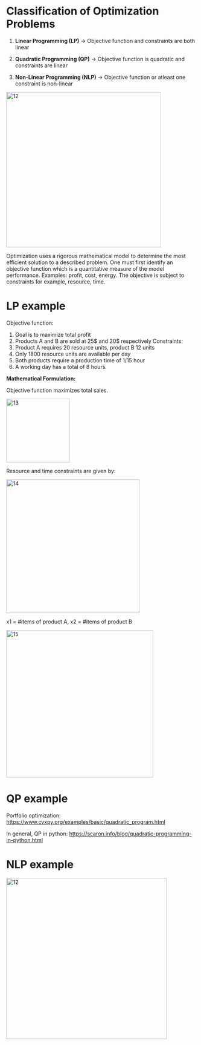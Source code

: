 
# Classification of Optimization Problems
 
 1. **Linear Programming (LP)** ->  Objective function and constraints are both linear
 
 2. **Quadratic Programming (QP)** -> Objective function is quadratic and constraints are linear
 
 3. **Non-Linear Programming (NLP)** -> Objective function or atleast one constraint is non-linear

<img width="410" alt="12" src="https://github.com/user-attachments/assets/4e9e2682-676f-4aeb-8b72-3a9af557bc6f" />


Optimization uses a rigorous mathematical model to determine the most efficient solution to a described problem. One must first identify an objective function which is a quantitative measure of the model performance. Examples: profit, cost, energy. The objective is subject to constraints for example, resource, time. 

# LP example

 Objective function:
 1. Goal is to maximize total profit
 2. Products A and B are sold at 25$ and 20$ respectively
 Constraints:
 1. Product A requires 20 resource units, product B 12 units
 2. Only 1800 resource units are available per day
 3. Both products require a production time of 1/15 hour
 4. A working day has a total of 8 hours.

**Mathematical Formulation:**

Objective function maximizes total sales. 

<img width="168" alt="13" src="https://github.com/user-attachments/assets/d225fbc3-289d-4983-8f5a-124f4b2d5e0e" />

Resource and time constraints are given by:

<img width="353" alt="14" src="https://github.com/user-attachments/assets/9913411c-25df-48f5-90e0-0c1e5aa5d3f1" />


x1 = #items of product A, x2 = #items of product B


<img width="389" alt="15" src="https://github.com/user-attachments/assets/0bff54c7-e77b-4961-95e3-143b3753a6d4" />


# QP example

Portfolio optimization: https://www.cvxpy.org/examples/basic/quadratic_program.html

In general, QP in python: https://scaron.info/blog/quadratic-programming-in-python.html

# NLP example

<img width="425" alt="12" src="https://github.com/user-attachments/assets/3226387d-f786-4df7-a43a-b965595c6d87" />


